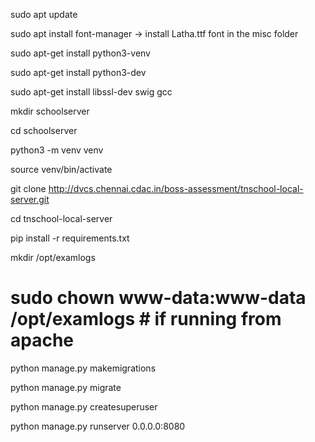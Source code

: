 sudo apt update

sudo apt install font-manager
-> install Latha.ttf font in the misc folder

sudo apt-get install python3-venv 

sudo apt-get install python3-dev

sudo apt-get install libssl-dev swig gcc

mkdir schoolserver

cd schoolserver

python3 -m venv venv

source venv/bin/activate

git clone http://dvcs.chennai.cdac.in/boss-assessment/tnschool-local-server.git

cd tnschool-local-server

pip install -r requirements.txt

mkdir /opt/examlogs
# sudo chown www-data:www-data /opt/examlogs # if running from apache

python manage.py makemigrations

python manage.py migrate

python manage.py createsuperuser

python manage.py runserver 0.0.0.0:8080